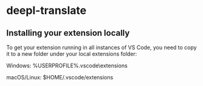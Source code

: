 # deepl-translate

## Installing your extension locally
To get your extension running in all instances of VS Code, you need to copy it to a new folder under your local extensions folder:

Windows: %USERPROFILE%\.vscode\extensions

macOS/Linux: $HOME/.vscode/extensions
